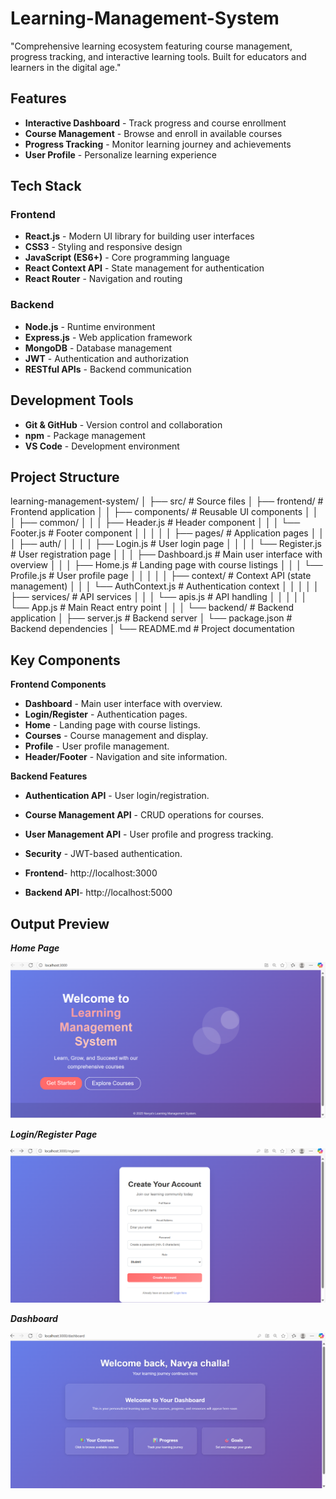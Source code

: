 # Learning-Management-System
"Comprehensive learning ecosystem featuring course management, progress tracking, and interactive learning tools. Built for educators and learners in the digital age."

 ## Features

- **Interactive Dashboard** - Track progress and course enrollment
- **Course Management** - Browse and enroll in available courses
- **Progress Tracking** - Monitor learning journey and achievements
- **User Profile** - Personalize learning experience

## Tech Stack

### Frontend

- **React.js** - Modern UI library for building user interfaces
- **CSS3** - Styling and responsive design
- **JavaScript (ES6+)** - Core programming language
- **React Context API** - State management for authentication
- **React Router** - Navigation and routing

### Backend

- **Node.js** - Runtime environment
- **Express.js** - Web application framework
- **MongoDB** - Database management
- **JWT** - Authentication and authorization
- **RESTful APIs** - Backend communication



## Development Tools
- **Git & GitHub** - Version control and collaboration
- **npm** - Package management
- **VS Code** - Development environment

##  Project Structure

learning-management-system/
│
├── src/                          # Source files
│   ├── frontend/                 # Frontend application
│   │   ├── components/           # Reusable UI components
│   │   │   ├── common/
│   │   │   ├── Header.js         # Header component
│   │   │   └── Footer.js         # Footer component
│   │   │
│   │   ├── pages/                # Application pages
│   │   │   ├── auth/
│   │   │   │   ├── Login.js      # User login page
│   │   │   │   └── Register.js   # User registration page
│   │   │   ├── Dashboard.js      # Main user interface with overview
│   │   │   ├── Home.js           # Landing page with course listings
│   │   │   └── Profile.js        # User profile page
│   │   │
│   │   ├── context/              # Context API (state management)
│   │   │   └── AuthContext.js    # Authentication context
│   │   │
│   │   ├── services/             # API services
│   │   │   └── apis.js           # API handling
│   │   │
│   │   └── App.js                # Main React entry point
│   │
│   └── backend/                  # Backend application
│       ├── server.js             # Backend server
│       └── package.json          # Backend dependencies
│
└── README.md                     # Project documentation

 
 ## Key Components

****Frontend Components****

- **Dashboard** - Main user interface with overview.
- **Login/Register** - Authentication pages.
- **Home** - Landing page with course listings.
- **Courses** - Course management and display.
- **Profile** - User profile management.
- **Header/Footer** - Navigation and site information.

****Backend Features****

- **Authentication API** - User login/registration.
- **Course Management API** - CRUD operations for courses.
- **User Management API** - User profile and progress tracking.
- **Security** - JWT-based authentication.

- **Frontend**- http://localhost:3000
- **Backend API**- http://localhost:5000

## Output Preview
*****Home Page*****

![Home](https://raw.githubusercontent.com/navya21-codes/Learning-Management-System/refs/heads/main/Home.png)

*****Login/Register Page*****

![Login](https://raw.githubusercontent.com/navya21-codes/Learning-Management-System/refs/heads/main/login.png)

*****Dashboard*****

![Dashboard](https://raw.githubusercontent.com/navya21-codes/Learning-Management-System/refs/heads/main/Dashboard.png)
